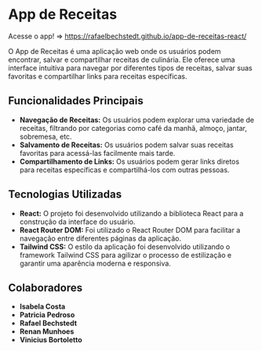 # App de Receitas

Acesse o app! => https://rafaelbechstedt.github.io/app-de-receitas-react/

O App de Receitas é uma aplicação web onde os usuários podem encontrar, salvar e compartilhar receitas de culinária. Ele oferece uma interface intuitiva para navegar por diferentes tipos de receitas, salvar suas favoritas e compartilhar links para receitas específicas.

## Funcionalidades Principais

- **Navegação de Receitas:** Os usuários podem explorar uma variedade de receitas, filtrando por categorias como café da manhã, almoço, jantar, sobremesa, etc.
- **Salvamento de Receitas:** Os usuários podem salvar suas receitas favoritas para acessá-las facilmente mais tarde.
- **Compartilhamento de Links:** Os usuários podem gerar links diretos para receitas específicas e compartilhá-los com outras pessoas.

## Tecnologias Utilizadas

- **React:** O projeto foi desenvolvido utilizando a biblioteca React para a construção da interface do usuário.
- **React Router DOM:** Foi utilizado o React Router DOM para facilitar a navegação entre diferentes páginas da aplicação.
- **Tailwind CSS:** O estilo da aplicação foi desenvolvido utilizando o framework Tailwind CSS para agilizar o processo de estilização e garantir uma aparência moderna e responsiva.

## Colaboradores

- **Isabela Costa**
- **Patricia Pedroso**
- **Rafael Bechstedt**
- **Renan Munhoes**
- **Vinicius Bortoletto**
